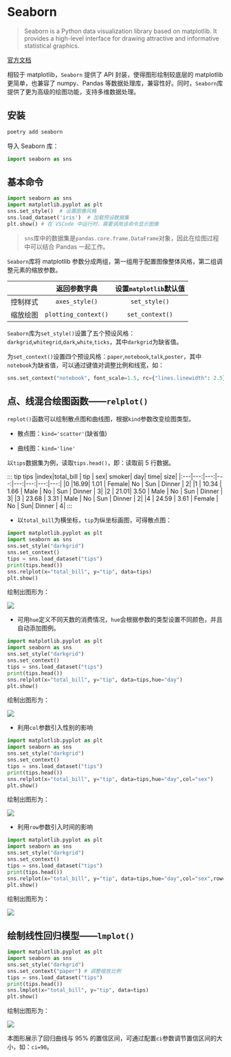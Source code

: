 # Seaborn

> Seaborn is a Python data visualization library based on matplotlib. It provides a high-level interface for drawing attractive and informative statistical graphics.

[官方文档](https://seaborn.pydata.org/)

相较于 matplotlib，`Seaborn` 提供了 API 封装，使得图形绘制较底层的 matplotlib 更简单，也兼容了 numpy、Pandas 等数据处理库，兼容性好。同时，`Seaborn`库提供了更为高级的绘图功能，支持多维数据处理。

## 安装

```bash
poetry add seaborn
```

导入 Seaborn 库：

```python
import seaborn as sns 
```

## 基本命令

```python
import seaborn as sns
import matplotlib.pyplot as plt
sns.set_style()  # 设置图像风格
sns.load_dataset('iris')  # 加载预设数据集
plt.show() # 在 VSCode 中运行时，需要调用该命令显示图像
```

> `sns`库中的数据集是`pandas.core.frame.DataFrame`对象，因此在绘图过程中可以结合 Pandas 一起工作。

`Seaborn`库将 matplotlib 参数分成两组，第一组用于配置图像整体风格，第二组调整元素的缩放参数。

| |返回参数字典 | 设置`matplotlib`默认值 |
|:---:|:---:|:---:|
|控制样式|`axes_style()`|`set_style()`|
|缩放绘图|`plotting_context()`|`set_context()`|

`Seaborn`库为`set_style()`设置了五个预设风格：`darkgrid`,`whitegrid`,`dark`,`white`,`ticks`，其中`darkgrid`为缺省值。

为`set_context()`设置四个预设风格：`paper`,`notebook`,`talk`,`poster`，其中`notebook`为缺省值，可以通过键值对调整比例和线宽，如：

```python
sns.set_context("notebook", font_scale=1.5, rc={"lines.linewidth": 2.5})
```

## 点、线混合绘图函数——`relplot()`

`replot()`函数可以绘制散点图和曲线图，根据`kind`参数改变绘图类型。

- 散点图：`kind='scatter'`(缺省值)

- 曲线图：`kind='line'`

以`tips`数据集为例，读取`tips.head()`，即：读取前 5 行数据。

::: tip tips
|index|total_bill |  tip |    sex| smoker|  day|    time|  size|
|:---|---:|---:|---:|---:|---:|---:|---:|
|0       |16.99|  1.01 | Female|     No | Sun | Dinner   |  2|
|1  |     10.34 | 1.66 |  Male |    No | Sun | Dinner  |   3|
|2   |    21.01|  3.50  |  Male |    No | Sun | Dinner |    3|
|3    |   23.68 | 3.31 |   Male |    No | Sun | Dinner |    2|
|4  |     24.59 | 3.61 | Female |    No | Sun|  Dinner |   4|
:::

- 以`total_bill`为横坐标，`tip`为纵坐标画图，可得散点图：

```python
import matplotlib.pyplot as plt
import seaborn as sns
sns.set_style("darkgrid")
sns.set_context()
tips = sns.load_dataset("tips")
print(tips.head())
sns.relplot(x="total_bill", y="tip", data=tips)
plt.show()
```

绘制出图形为：

![](https://github.com/dream-oyh/dream-oyh.github.io/blob/images/Python_seaborn/Figure_1.png?raw=false)

- 可用`hue`定义不同天数的消费情况，`hue`会根据参数的类型设置不同颜色，并且自动添加图例。

```python
import matplotlib.pyplot as plt
import seaborn as sns
sns.set_style("darkgrid")
sns.set_context()
tips = sns.load_dataset("tips")
print(tips.head())
sns.relplot(x="total_bill", y="tip", data=tips,hue="day")
plt.show()
```

绘制出图形为：

![](https://github.com/dream-oyh/dream-oyh.github.io/blob/images/Python_seaborn/Figure_2.png?raw=false)

- 利用`col`参数引入性别的影响

```python
import matplotlib.pyplot as plt
import seaborn as sns
sns.set_style("darkgrid")
sns.set_context()
tips = sns.load_dataset("tips")
print(tips.head())
sns.relplot(x="total_bill", y="tip", data=tips,hue="day",col="sex")
plt.show()
```

绘制出图形为：

![](https://github.com/dream-oyh/dream-oyh.github.io/blob/images/Python_seaborn/Figure_3.png?raw=false)

- 利用`row`参数引入时间的影响

```python
import matplotlib.pyplot as plt
import seaborn as sns
sns.set_style("darkgrid")
sns.set_context()
tips = sns.load_dataset("tips")
print(tips.head())
sns.relplot(x="total_bill", y="tip", data=tips,hue="day",col="sex",row="time")
plt.show()
```

绘制出图形为：

![](https://github.com/dream-oyh/dream-oyh.github.io/blob/images/Python_seaborn/Figure_4.png?raw=false)

## 绘制线性回归模型——`lmplot()`

```python
import matplotlib.pyplot as plt
import seaborn as sns
sns.set_style("darkgrid")
sns.set_context("paper") # 调整缩放比例
tips = sns.load_dataset("tips")
print(tips.head())
sns.lmplot(x="total_bill", y="tip", data=tips)
plt.show()
```

绘制出图形为：

![](https://github.com/dream-oyh/dream-oyh.github.io/blob/images/Python_seaborn/Figure_5.png?raw=false)

本图形展示了回归曲线与 95% 的置信区间，可通过配置`ci`参数调节置信区间的大小，如：`ci=90`。
